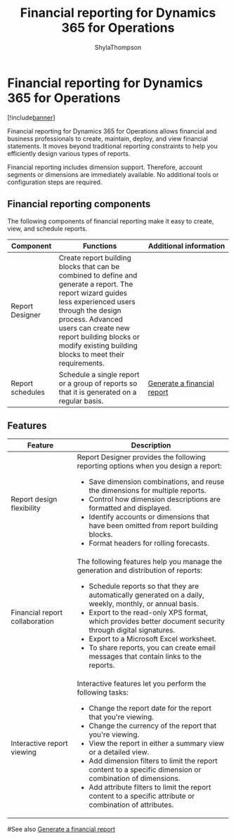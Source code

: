 ﻿---
# required metadata

title: Financial reporting for Dynamics 365 for Operations
description: Financial reporting for Dynamics 365 for Operations allows financial and business professionals to create, maintain, deploy, and view financial statements. It moves beyond traditional reporting constraints to help you efficiently design various types of reports.
author: ShylaThompson
manager: AnnBe
ms.date: 04/04/2017
ms.topic: article
ms.prod: 
ms.service: Dynamics365Operations
ms.technology: 

# optional metadata

# ms.search.form: 
# ROBOTS: 
audience: Application User
# ms.devlang: 
# ms.reviewer: 81
ms.search.scope: Management Reporter
# ms.tgt_pltfrm: 
ms.custom: 68813
ms.assetid: fe8b27e7-a40a-4689-ac6a-7f7401c387f5
ms.search.region: Global
# ms.search.industry: 
ms.author: aolson
ms.search.validFrom: 
ms.dyn365.ops.version: 

---

# Financial reporting for Dynamics 365 for Operations

[!include[banner](../includes/banner.md)]


Financial reporting for Dynamics 365 for Operations allows financial and business professionals to create, maintain, deploy, and view financial statements. It moves beyond traditional reporting constraints to help you efficiently design various types of reports.

Financial reporting includes dimension support. Therefore, account segments or dimensions are immediately available. No additional tools or configuration steps are required.

## Financial reporting components
The following components of financial reporting make it easy to create, view, and schedule reports.

| Component        | Functions                                                                                                                                                                                                                                                                           | Additional information                                                                          |
|------------------|-------------------------------------------------------------------------------------------------------------------------------------------------------------------------------------------------------------------------------------------------------------------------------------|-------------------------------------------------------------------------------------------------|
| Report Designer  | Create report building blocks that can be combined to define and generate a report. The report wizard guides less experienced users through the design process. Advanced users can create new report building blocks or modify existing building blocks to meet their requirements. |                                                                                                 |
| Report schedules | Schedule a single report or a group of reports so that it is generated on a regular basis.                                                                                                                                                                                          | [Generate a financial report](generate-financial-report.md) |

## Features
<table>
<thead>
<tr class="header">
<th>Feature</th>
<th>Description</th>
</tr>
</thead>
<tbody>
<tr class="odd">
<td>Report design flexibility</td>
<td>Report Designer provides the following reporting options when you design a report:
<ul>
<li>Save dimension combinations, and reuse the dimensions for multiple reports.</li>
<li>Control how dimension descriptions are formatted and displayed.</li>
<li>Identify accounts or dimensions that have been omitted from report building blocks.</li>
<li>Format headers for rolling forecasts.</li>
</ul></td>
</tr>
<tr class="even">
<td>Financial report collaboration</td>
<td>The following features help you manage the generation and distribution of reports:
<ul>
<li>Schedule reports so that they are automatically generated on a daily, weekly, monthly, or annual basis.</li>
<li>Export to the read-only XPS format, which provides better document security through digital signatures.</li>
<li>Export to a Microsoft Excel worksheet.</li>
<li>To share reports, you can create email messages that contain links to the reports.</li>
</ul></td>
</tr>
<tr class="odd">
<td>Interactive report viewing</td>
<td>Interactive features let you perform the following tasks:
<ul>
<li>Change the report date for the report that you're viewing.</li>
<li>Change the currency of the report that you're viewing.</li>
<li>View the report in either a summary view or a detailed view.</li>
<li>Add dimension filters to limit the report content to a specific dimension or combination of dimensions.</li>
<li>Add attribute filters to limit the report content to a specific attribute or combination of attributes.</li>
</ul>
</td>
</tr>
</tbody>
</table>

#See also
[Generate a financial report](generate-financial-report.md)



